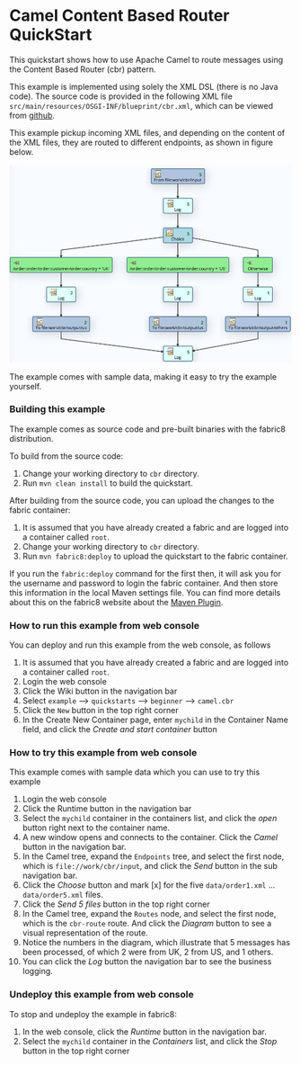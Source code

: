 # Camel Content Based Router QuickStart

This quickstart shows how to use Apache Camel to route messages using the Content Based Router (cbr) pattern.

This example is implemented using solely the XML DSL (there is no Java code). The source code is provided in the following XML file `src/main/resources/OSGI-INF/blueprint/cbr.xml`, which can be viewed from [github](https://github.com/fabric8io/fabric8/blob/master/quickstarts/beginner/camel-cbr/src/main/resources/OSGI-INF/blueprint/cbr.xml).

This example pickup incoming XML files, and depending on the content of the XML files, they are routed to different endpoints, as shown in figure below.

![Camel CBR diagram](https://raw.githubusercontent.com/fabric8io/fabric8/master/docs/images/camel-cbr-diagram.png)

The example comes with sample data, making it easy to try the example yourself.

### Building this example

The example comes as source code and pre-built binaries with the fabric8 distribution. 

To build from the source code:

1. Change your working directory to `cbr` directory.
1. Run `mvn clean install` to build the quickstart.

After building from the source code, you can upload the changes to the fabric container:

1. It is assumed that you have already created a fabric and are logged into a container called `root`.
1. Change your working directory to `cbr` directory.
1. Run `mvn fabric8:deploy` to upload the quickstart to the fabric container.

If you run the `fabric:deploy` command for the first then, it will ask you for the username and password to login the fabric container.
And then store this information in the local Maven settings file. You can find more details about this on the fabric8 website about the [Maven Plugin](http://fabric8.io/gitbook/mavenPlugin.html).

### How to run this example from web console

You can deploy and run this example from the web console, as follows

1. It is assumed that you have already created a fabric and are logged into a container called `root`.
2. Login the web console
3. Click the Wiki button in the navigation bar
2. Select `example` --> `quickstarts` --> `beginner` --> `camel.cbr`
3. Click the `New` button in the top right corner
4. In the Create New Container page, enter `mychild` in the Container Name field, and click the *Create and start container* button


### How to try this example from web console

This example comes with sample data which you can use to try this example

1. Login the web console
2. Click the Runtime button in the navigation bar
3. Select the `mychild` container in the containers list, and click the *open* button right next to the container name.
4. A new window opens and connects to the container. Click the *Camel* button in the navigation bar.
5. In the Camel tree, expand the `Endpoints` tree, and select the first node, which is `file://work/cbr/input`, and click the *Send* button in the sub navigation bar.
6. Click the *Choose* button and mark [x] for the five `data/order1.xml` ... `data/order5.xml` files.
7. Click the *Send 5 files* button in the top right corner
8. In the Camel tree, expand the `Routes` node, and select the first node, which is the `cbr-route` route. And click the *Diagram* button to see a visual representation of the route.
9. Notice the numbers in the diagram, which illustrate that 5 messages has been processed, of which 2 were from UK, 2 from US, and 1 others. 
10. You can click the *Log* button the navigation bar to see the business logging.


### Undeploy this example from web console

To stop and undeploy the example in fabric8:

1. In the web console, click the *Runtime* button in the navigation bar.
2. Select the `mychild` container in the *Containers* list, and click the *Stop* button in the top right corner

